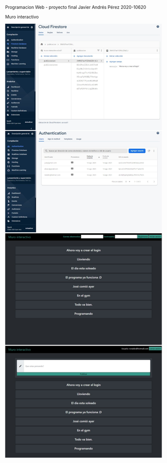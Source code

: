 Programacion Web - proyecto final
Javier Andrés Pérez 2020-10620

Muro interactivo 

![captura de pantalla 1](screenshot1.png)
![captura de pantalla 2](screenshot2.png)
![captura de pantalla 3](screenshot3.png)
![captura de pantalla 4](screenshot4.png)
